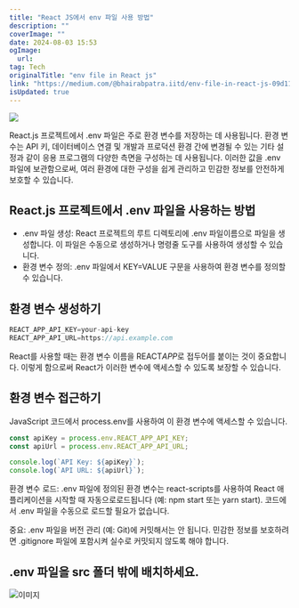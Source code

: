 ```yaml
---
title: "React JS에서 env 파일 사용 방법"
description: ""
coverImage: ""
date: 2024-08-03 15:53
ogImage: 
  url: 
tag: Tech
originalTitle: "env file in React js"
link: "https://medium.com/@bhairabpatra.iitd/env-file-in-react-js-09d11dc77924"
isUpdated: true
---
```






<img src="/assets/img/envfileinReactjs_0.png" />

React.js 프로젝트에서 .env 파일은 주로 환경 변수를 저장하는 데 사용됩니다. 환경 변수는 API 키, 데이터베이스 연결 및 개발과 프로덕션 환경 간에 변경될 수 있는 기타 설정과 같이 응용 프로그램의 다양한 측면을 구성하는 데 사용됩니다. 이러한 값을 .env 파일에 보관함으로써, 여러 환경에 대한 구성을 쉽게 관리하고 민감한 정보를 안전하게 보호할 수 있습니다.

## React.js 프로젝트에서 .env 파일을 사용하는 방법

- .env 파일 생성: React 프로젝트의 루트 디렉토리에 .env 파일이름으로 파일을 생성합니다. 이 파일은 수동으로 생성하거나 명령줄 도구를 사용하여 생성할 수 있습니다.
- 환경 변수 정의: .env 파일에서 KEY=VALUE 구문을 사용하여 환경 변수를 정의할 수 있습니다.

<div class="content-ad"></div>

## 환경 변수 생성하기

```js
REACT_APP_API_KEY=your-api-key
REACT_APP_API_URL=https://api.example.com
```

React를 사용할 때는 환경 변수 이름을 REACT*APP*로 접두어를 붙이는 것이 중요합니다. 이렇게 함으로써 React가 이러한 변수에 액세스할 수 있도록 보장할 수 있습니다.

## 환경 변수 접근하기

<div class="content-ad"></div>

JavaScript 코드에서 process.env를 사용하여 이 환경 변수에 액세스할 수 있습니다.

```js
const apiKey = process.env.REACT_APP_API_KEY;
const apiUrl = process.env.REACT_APP_API_URL;

console.log(`API Key: ${apiKey}`);
console.log(`API URL: ${apiUrl}`);
```

환경 변수 로드: .env 파일에 정의된 환경 변수는 react-scripts를 사용하여 React 애플리케이션을 시작할 때 자동으로로드됩니다 (예: npm start 또는 yarn start). 코드에서 .env 파일을 수동으로 로드할 필요가 없습니다.

중요: .env 파일을 버전 관리 (예: Git)에 커밋해서는 안 됩니다. 민감한 정보를 보호하려면 .gitignore 파일에 포함시켜 실수로 커밋되지 않도록 해야 합니다.

<div class="content-ad"></div>

## .env 파일을 src 폴더 밖에 배치하세요.

![이미지](/assets/img/envfileinReactjs_1.png)
